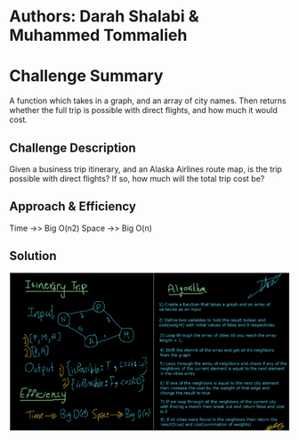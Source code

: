 # Authors: Darah Shalabi & Muhammed Tommalieh

# Challenge Summary

A function which takes in a graph, and an array of city names. Then returns whether the full trip is possible with direct flights, and how much it would cost.

## Challenge Description

Given a business trip itinerary, and an Alaska Airlines route map, is the trip possible with direct flights? If so, how much will the total trip cost be?

## Approach & Efficiency

Time ->> Big O(n2)
Space ->> Big O(n)

## Solution
![whiteboard](cc37wb.png)